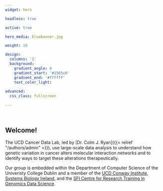 ```yaml
---
widget: hero 

headless: true 

active: true

hero_media: bluebanner.jpg

weight: 10 

design:
  columns: '1'
  background:
    gradient_angle: 0
    gradient_start: '#1565c0'
    gradient_end: '#ffffff'
    text_color_light: 
  
advanced:
  css_class: fullscreen
  
---
```


<br>

## Welcome!

The UCD Cancer Data Lab, led by [Dr. Colm J. Ryan]({{< relref "/authors/admin" >}}), use large-scale data analysis to understand how genetic variation in cancer alters molecular interaction networks and to identify ways to target these alterations therapeutically.

Our group is embedded within the Department of Computer Science of the Univeristy College Dublin and a member of the [UCD Conway Institute](https://www.ucd.ie/conway/), [Systems Biology Ireland](https://www.ucd.ie/sbi/), and the [SFI Centre for Research Training in Genomics Data Science](https://genomicsdatascience.ie). 
